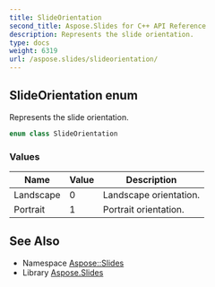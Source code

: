 ```yaml
---
title: SlideOrientation
second_title: Aspose.Slides for C++ API Reference
description: Represents the slide orientation.
type: docs
weight: 6319
url: /aspose.slides/slideorientation/
---
```

## SlideOrientation enum


Represents the slide orientation.

```cpp
enum class SlideOrientation
```

### Values

| Name | Value | Description |
| --- | --- | --- |
| Landscape | 0 | Landscape orientation. |
| Portrait | 1 | Portrait orientation. |

## See Also

* Namespace [Aspose::Slides](../)
* Library [Aspose.Slides](../../)